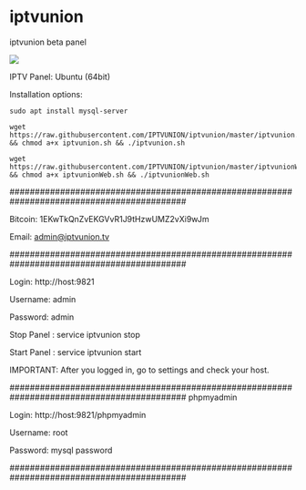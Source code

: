 # iptvunion
iptvunion beta panel

<img src="https://github.com/IPTVUNION/iptvunion/raw/master/panel.jpg">

IPTV Panel: Ubuntu (64bit)


Installation options:


    sudo apt install mysql-server

    wget https://raw.githubusercontent.com/IPTVUNION/iptvunion/master/iptvunion.sh && chmod a+x iptvunion.sh && ./iptvunion.sh

    wget https://raw.githubusercontent.com/IPTVUNION/iptvunion/master/iptvunionWeb.sh && chmod a+x iptvunionWeb.sh && ./iptvunionWeb.sh


###########################################################################################

Bitcoin: 1EKwTkQnZvEKGVvR1J9tHzwUMZ2vXi9wJm

Email: admin@iptvunion.tv

###########################################################################################

Login: http://host:9821

Username: admin

Password: admin 

Stop  Panel : service iptvunion stop

Start Panel : service iptvunion start 

IMPORTANT: After you logged in, go to settings and check your host. 

###########################################################################################
phpmyadmin

Login: http://host:9821/phpmyadmin

Username: root

Password: mysql password 


###########################################################################################
